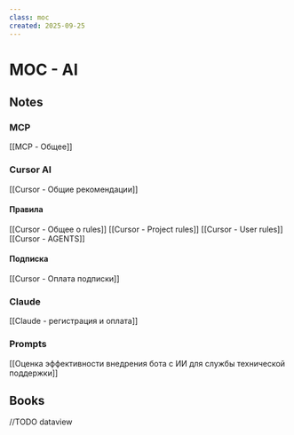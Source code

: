 ```yaml
---
class: moc
created: 2025-09-25
---
```

# MOC - AI

## Notes

### MCP

[[MCP - Общее]]

### Cursor AI

[[Cursor - Общие рекомендации]]

#### Правила

[[Cursor - Общее о rules]]
[[Cursor - Project rules]]
[[Cursor - User rules]]
[[Cursor - AGENTS]]

#### Подписка

[[Cursor - Оплата подписки]]

### Claude

[[Claude - регистрация и оплата]]

### Prompts

[[Оценка эффективности внедрения бота с ИИ для службы технической поддержки]]

## Books

//TODO dataview



